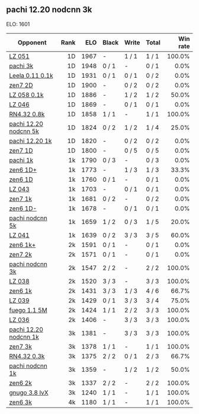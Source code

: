 ## pachi 12.20 nodcnn 3k ##

ELO: 1601

Opponent | Rank | ELO | Black | Write | Total | Win rate
---------|-----:|----:|-------|-------|-------|-------:
[LZ 051](LZ%20051.md) | 1D | 1967 | - | 1 / 1 | 1 / 1 | 100.0%
[pachi 3k](pachi%203k.md) | 1D | 1948 | 0 / 1 | - | 0 / 1 | 0.0%
[Leela 0.11 0.1k](Leela%200.11%200.1k.md) | 1D | 1931 | 0 / 1 | 0 / 1 | 0 / 2 | 0.0%
[zen7 2D](zen7%202D.md) | 1D | 1900 | - | 0 / 2 | 0 / 2 | 0.0%
[LZ 058 0.1k](LZ%20058%200.1k.md) | 1D | 1886 | - | 1 / 2 | 1 / 2 | 50.0%
[LZ 046](LZ%20046.md) | 1D | 1869 | - | 0 / 1 | 0 / 1 | 0.0%
[RN4.32 0.8k](RN4.32%200.8k.md) | 1D | 1858 | 1 / 1 | - | 1 / 1 | 100.0%
[pachi 12.20 nodcnn 5k](pachi%2012.20%20nodcnn%205k.md) | 1D | 1824 | 0 / 2 | 1 / 2 | 1 / 4 | 25.0%
[pachi 12.20 1k](pachi%2012.20%201k.md) | 1D | 1820 | - | 0 / 2 | 0 / 2 | 0.0%
[zen7 1D](zen7%201D.md) | 1D | 1800 | - | 0 / 5 | 0 / 5 | 0.0%
[pachi 1k](pachi%201k.md) | 1k | 1790 | 0 / 3 | - | 0 / 3 | 0.0%
[zen6 1D+](zen6%201D+.md) | 1k | 1773 | - | 1 / 3 | 1 / 3 | 33.3%
[zen6 1D](zen6%201D.md) | 1k | 1760 | 0 / 1 | - | 0 / 1 | 0.0%
[LZ 043](LZ%20043.md) | 1k | 1703 | - | 0 / 1 | 0 / 1 | 0.0%
[zen7 1k](zen7%201k.md) | 1k | 1681 | 0 / 2 | - | 0 / 2 | 0.0%
[zen6 1D-](zen6%201D-.md) | 1k | 1678 | - | 0 / 1 | 0 / 1 | 0.0%
[pachi nodcnn 5k](pachi%20nodcnn%205k.md) | 1k | 1659 | 1 / 2 | 0 / 3 | 1 / 5 | 20.0%
[LZ 041](LZ%20041.md) | 1k | 1639 | 0 / 2 | 3 / 3 | 3 / 5 | 60.0%
[zen6 1k+](zen6%201k+.md) | 2k | 1591 | 0 / 1 | - | 0 / 1 | 0.0%
[zen7 2k](zen7%202k.md) | 2k | 1571 | 0 / 1 | - | 0 / 1 | 0.0%
[pachi nodcnn 3k](pachi%20nodcnn%203k.md) | 2k | 1547 | 2 / 2 | - | 2 / 2 | 100.0%
[LZ 038](LZ%20038.md) | 2k | 1520 | 3 / 3 | - | 3 / 3 | 100.0%
[zen6 1k](zen6%201k.md) | 2k | 1431 | 3 / 3 | 1 / 3 | 4 / 6 | 66.7%
[LZ 039](LZ%20039.md) | 2k | 1429 | 0 / 1 | 3 / 3 | 3 / 4 | 75.0%
[fuego 1.1 5M](fuego%201.1%205M.md) | 2k | 1424 | 1 / 1 | 2 / 2 | 3 / 3 | 100.0%
[LZ 036](LZ%20036.md) | 2k | 1406 | - | 3 / 3 | 3 / 3 | 100.0%
[pachi 12.20 nodcnn 1k](pachi%2012.20%20nodcnn%201k.md) | 3k | 1381 | - | 3 / 3 | 3 / 3 | 100.0%
[zen7 3k](zen7%203k.md) | 3k | 1378 | 1 / 1 | - | 1 / 1 | 100.0%
[RN4.32 0.3k](RN4.32%200.3k.md) | 3k | 1375 | 2 / 2 | 0 / 1 | 2 / 3 | 66.7%
[pachi nodcnn 1k](pachi%20nodcnn%201k.md) | 3k | 1359 | - | 1 / 2 | 1 / 2 | 50.0%
[zen6 2k](zen6%202k.md) | 3k | 1337 | 2 / 2 | - | 2 / 2 | 100.0%
[gnugo 3.8 lvX](gnugo%203.8%20lvX.md) | 3k | 1240 | 1 / 1 | - | 1 / 1 | 100.0%
[zen6 3k](zen6%203k.md) | 4k | 1180 | 1 / 1 | - | 1 / 1 | 100.0%
